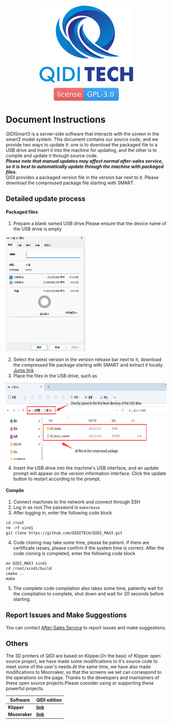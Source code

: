 <p align="center"><img src="other/QIDI.png" height="240" alt="QIDI's logo" /></p>
<p align="center"><a href="/LICENSE"><img alt="GPL-V3.0 License" src="other/qidi.svg"></a></p>

# Document Instructions
QIDISmart3 is a server-side software that interacts with the screen in the smart3 model system. This document contains our source code, and we provide two ways to update it: one is to download the packaged file to a USB drive and insert it into the machine for updating, and the other is to compile and update it through source code.  
***Please note that manual updates may affect normal after-sales service, so it is best to automatically update through the machine with packaged files.***  
QIDI provides a packaged version file in the version bar next to it. Please download the compressed package file starting with SMART.

## Detailed update process
#### Packaged files
1. Prepare a blank named USB drive.Please ensure that the device name of the USB drive is empty

<p align="left"><img src="other/blankname.png" height="360" alt="sample"></p>

2. Select the latest version in the version release bar next to it, download the compressed file package starting with SMART and extract it locally.  
<a href="https://github.com/QIDITECH/QIDI_MAX3/releases/tag/Max3_V4.3.1/MAX3_V4.3.0.rar">Jump link </a>
3. Place the files in the USB drive, such as

<p align="left"><img src="other/sample.png" height="240" alt="sample"></p>

4. Insert the USB drive into the machine's USB interface, and an update prompt will appear on the version information interface. Click the update button to restart according to the prompt.


#### Compile
1. Connect machines to the network and connect through SSH
2. Log in as root.The password is `makerbase`
3. After logging in, enter the following code block
```shell
cd /root
rm -rf xindi
git clone https://github.com/QIDITECH/QIDI_MAX3.git
```
4. Code cloning may take some time, please be patient. If there are certificate issues, please confirm if the system time is correct. After the code cloning is completed, enter the following code block
```shell
mv QIDI_MAX3 xindi
cd /root/xindi/build
cmake ..
make
```
5. The complete code compilation also takes some time, patiently wait for the compilation to complete, shut down and wait for 20 seconds before starting.

## Report Issues and Make Suggestions

You can contact [After-Sales Service](https://qidi3d.com/pages/warranty-policy-after-sales-support) to report issues and make suggestions.

## Others

The 3D printers of QIDI are based on Klipper.On the basic of Klipper open source project, we have made some modifications to it's source code to meet some of the user's needs.At the same time, we have also made modifications to Moonraker, so that the screens we set can correspond to the operations on the page.
Thanks to the developers and maintainers of these open source projects.Please consider using or supporting these powerful projects.

 Software |  QIDI edition
 ----|----
**Klipper** | **[link](https://github.com/QIDITECH/klipper)**
**Moonraker** | **[link](https://github.com/QIDITECH/moonrake)**









  
